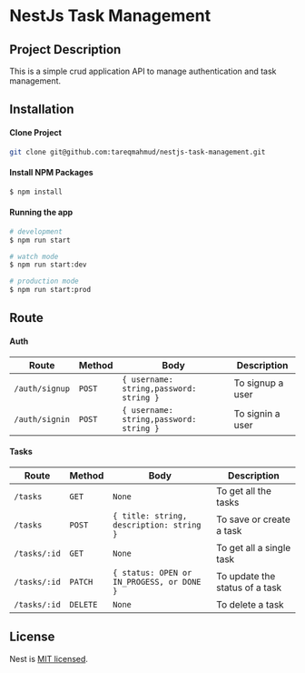 # NestJs Task Management

## Project Description
This is a simple crud application API to manage authentication and task management.

## Installation

#### Clone Project
```bash
git clone git@github.com:tareqmahmud/nestjs-task-management.git
```

#### Install NPM Packages
```bash
$ npm install
```

#### Running the app

```bash
# development
$ npm run start

# watch mode
$ npm run start:dev

# production mode
$ npm run start:prod
```

## Route

#### Auth
| Route      | Method |  Body |  Description |
| ----------- | ----------- | ----------- | ------------- |
| `/auth/signup`      | `POST`       | `{ username: string,password: string }` | To signup a user       |
| `/auth/signin`      | `POST`       | `{ username: string,password: string }` | To signin a user       |


#### Tasks
| Route      | Method | Body |  Description |
| ----------- | ----------- | ----------- | ---------- |
| `/tasks`      | `GET`       | `None` | To get all the tasks |
| `/tasks`      | `POST`       | `{ title: string, description: string }` | To save or create a task |
| `/tasks/:id`      | `GET`       | `None` | To get all a single task |
| `/tasks/:id`      | `PATCH`       | `{ status: OPEN or IN_PROGESS, or DONE }` | To update the status of a task |
| `/tasks/:id`      | `DELETE`       | `None` | To delete a task|


## License

Nest is [MIT licensed](LICENSE).
